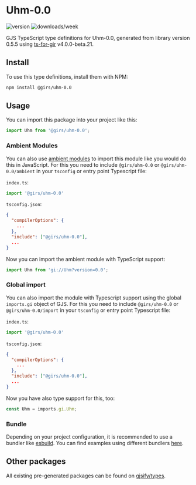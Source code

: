 
# Uhm-0.0

![version](https://img.shields.io/npm/v/@girs/uhm-0.0)
![downloads/week](https://img.shields.io/npm/dw/@girs/uhm-0.0)


GJS TypeScript type definitions for Uhm-0.0, generated from library version 0.5.5 using [ts-for-gir](https://github.com/gjsify/ts-for-gir) v4.0.0-beta.21.


## Install

To use this type definitions, install them with NPM:
```bash
npm install @girs/uhm-0.0
```

## Usage

You can import this package into your project like this:
```ts
import Uhm from '@girs/uhm-0.0';
```

### Ambient Modules

You can also use [ambient modules](https://github.com/gjsify/ts-for-gir/tree/main/packages/cli#ambient-modules) to import this module like you would do this in JavaScript.
For this you need to include `@girs/uhm-0.0` or `@girs/uhm-0.0/ambient` in your `tsconfig` or entry point Typescript file:

`index.ts`:
```ts
import '@girs/uhm-0.0'
```

`tsconfig.json`:
```json
{
  "compilerOptions": {
    ...
  },
  "include": ["@girs/uhm-0.0"],
  ...
}
```

Now you can import the ambient module with TypeScript support: 

```ts
import Uhm from 'gi://Uhm?version=0.0';
```

### Global import

You can also import the module with Typescript support using the global `imports.gi` object of GJS.
For this you need to include `@girs/uhm-0.0` or `@girs/uhm-0.0/import` in your `tsconfig` or entry point Typescript file:

`index.ts`:
```ts
import '@girs/uhm-0.0'
```

`tsconfig.json`:
```json
{
  "compilerOptions": {
    ...
  },
  "include": ["@girs/uhm-0.0"],
  ...
}
```

Now you have also type support for this, too:

```ts
const Uhm = imports.gi.Uhm;
```

### Bundle

Depending on your project configuration, it is recommended to use a bundler like [esbuild](https://esbuild.github.io/). You can find examples using different bundlers [here](https://github.com/gjsify/ts-for-gir/tree/main/examples).

## Other packages

All existing pre-generated packages can be found on [gjsify/types](https://github.com/gjsify/types).

